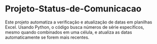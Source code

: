 # Projeto-Status-de-Comunicacao
Este projeto automatiza a verificação e atualização de datas em planilhas Excel. Usando Python, o código busca números de série específicos, mesmo quando combinados em uma célula, e atualiza as datas automaticamente se forem mais recentes.
